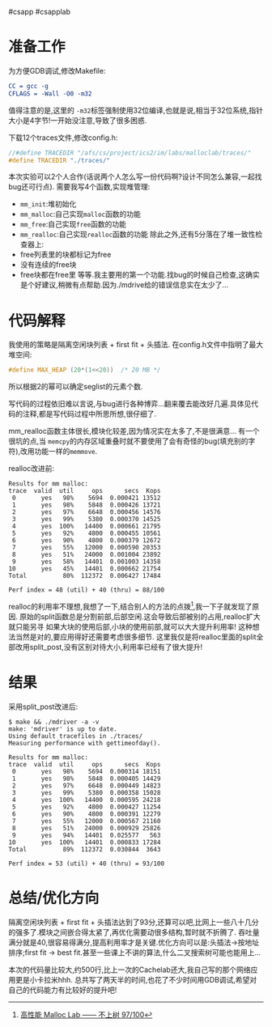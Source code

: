 #csapp #csapplab 

# 准备工作
为方便GDB调试,修改Makefile:
```cmake
CC = gcc -g
CFLAGS = -Wall -O0 -m32
```
值得注意的是,这里的 `-m32`标签强制使用32位编译,也就是说,相当于32位系统,指针大小是4字节!一开始没注意,导致了很多困惑.

下载12个traces文件,修改config.h:
```C
//#define TRACEDIR "/afs/cs/project/ics2/im/labs/malloclab/traces/"  
#define TRACEDIR "./traces/"
```

本次实验可以2个人合作(话说两个人怎么写一份代码啊?设计不同怎么兼容,一起找bug还可行点).
需要我写4个函数,实现堆管理:
- `mm_init`:堆初始化
- `mm_malloc`:自己实现`malloc`函数的功能
- `mm_free`:自己实现`free`函数的功能
- `mm_realloc`:自己实现`realloc`函数的功能
除此之外,还有5分落在了堆一致性检查器上:
- free列表里的块都标记为free
- 没有连续的free块
- free块都在free里
等等.我主要用的第一个功能.找bug的时候自己检查,这确实是个好建议,稍微有点帮助.因为./mdrive给的错误信息实在太少了...


# 代码解释
我使用的策略是隔离空闲块列表 + first fit + 头插法.
在config.h文件中指明了最大堆空间:
```C
#define MAX_HEAP (20*(1<<20))  /* 20 MB */
```
所以根据2的幂可以确定seglist的元素个数.

写代码的过程依旧难以言说,与bug进行各种博弈...翻来覆去能改好几遍.具体见代码的注释,都是写代码过程中所思所想,很仔细了.

mm_realloc函数主体很长,模块化较差,因为情况实在太多了,不是很满意...
有一个很坑的点,当 `memcpy`的内存区域重叠时就不要使用了会有奇怪的bug(填充别的字符),改用功能一样的`memmove`.

realloc改进前:
```shell
Results for mm malloc:
trace  valid  util     ops      secs  Kops
 0       yes   98%    5694  0.000421 13512
 1       yes   98%    5848  0.000426 13721
 2       yes   97%    6648  0.000456 14576
 3       yes   99%    5380  0.000370 14525
 4       yes  100%   14400  0.000661 21795
 5       yes   92%    4800  0.000455 10561
 6       yes   90%    4800  0.000379 12672
 7       yes   55%   12000  0.000590 20353
 8       yes   51%   24000  0.001004 23892
 9       yes   58%   14401  0.001003 14358
10       yes   45%   14401  0.000662 21754
Total          80%  112372  0.006427 17484

Perf index = 48 (util) + 40 (thru) = 88/100
```
realloc的利用率不理想,我想了一下,结合别人的方法的点拨[^1],我一下子就发现了原因.
原始的split函数总是分割前部,后部空闲.这会导致后部被别的占用,realloc扩大就只能另寻
如果大块的使用后部,小块的使用前部,就可以大大提升利用率!
这种想法当然是对的,要应用得好还需要考虑很多细节.
这里我仅是将realloc里面的split全部改用split_post,没有区别对待大小,利用率已经有了很大提升!

[^1]:[高性能 Malloc Lab —— 不上树 97/100](https://zhuanlan.zhihu.com/p/374478609)

# 结果
采用split_post改进后:
```shell
$ make && ./mdriver -a -v
make: 'mdriver' is up to date.
Using default tracefiles in ./traces/
Measuring performance with gettimeofday().

Results for mm malloc:
trace  valid  util     ops      secs  Kops
 0       yes   98%    5694  0.000314 18151
 1       yes   98%    5848  0.000405 14429
 2       yes   97%    6648  0.000449 14823
 3       yes   99%    5380  0.000358 15028
 4       yes  100%   14400  0.000595 24218
 5       yes   92%    4800  0.000427 11254
 6       yes   90%    4800  0.000391 12279
 7       yes   55%   12000  0.000567 21160
 8       yes   51%   24000  0.000929 25826
 9       yes   94%   14401  0.025577   563
10       yes  100%   14401  0.000833 17284
Total          89%  112372  0.030844  3643

Perf index = 53 (util) + 40 (thru) = 93/100
```

# 总结/优化方向
隔离空闲块列表 + first fit + 头插法达到了93分,还算可以吧,比网上一些八十几分的强多了.模块之间嵌合得太紧了,再优化需要动很多结构,暂时就不折腾了.
吞吐量满分就是40,很容易得满分,提高利用率才是关键.优化方向可以是:头插法->按地址排序;first fit -> best fit.甚至一些课上不讲的算法,什么二叉搜索树可能也能用上...

本次的代码量比较大,约500行,比上一次的Cachelab还大,我自己写的那个网络应用更是小卡拉米hhh.
总共写了两天半的时间,也花了不少时间用GDB调试,希望对自己的代码能力有比较好的提升吧!
